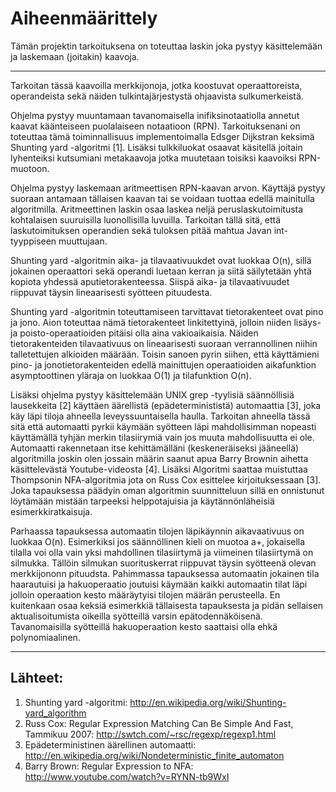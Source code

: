 Aiheenmäärittely
==============

Tämän projektin tarkoituksena on toteuttaa laskin joka pystyy käsittelemään ja
laskemaan (joitakin) kaavoja.
* * *

Tarkoitan tässä kaavoilla merkkijonoja, jotka koostuvat operaattoreista,
operandeista sekä näiden tulkintajärjestystä ohjaavista sulkumerkeistä.

Ohjelma pystyy muuntamaan tavanomaisella inifiksinotaatiolla annetut kaavat
käänteiseen puolalaiseen notaatioon (RPN). Tarkoituksenani on toteuttaa tämä
toiminnallisuus implementoimalla Edsger Dijkstran keksimä Shunting yard
-algoritmi [1]. Lisäksi tulkkiluokat osaavat käsitellä joitain lyhenteiksi
kutsumiani metakaavoja jotka muutetaan toisiksi kaavoiksi RPN-muotoon.

Ohjelma pystyy laskemaan aritmeettisen RPN-kaavan arvon. Käyttäjä pystyy suoraan
antamaan tällaisen kaavan tai se voidaan tuottaa edellä mainitulla algoritmilla.
Aritmeettinen laskin osaa laskea neljä peruslaskutoimitusta kohtalaisen
suuruisilla luonollisilla luvuilla. Tarkoitan tällä sitä, että laskutoimituksen
operandien sekä tuloksen pitää mahtua Javan int-tyyppiseen muuttujaan.

Shunting yard -algoritmin aika- ja tilavaativuukdet ovat luokkaa O(n), sillä
jokainen operaattori sekä operandi luetaan kerran ja siitä säilytetään yhtä
kopiota yhdessä aputietorakenteessa. Siispä aika- ja tilavaativuudet riippuvat
täysin lineaarisesti syötteen pituudesta.

Shunting yard -algoritmin toteuttamiseen tarvittavat tietorakenteet ovat pino ja
jono. Aion toteuttaa nämä tietorakenteet linkitettyinä, jolloin niiden lisäys-
ja poisto-operaatioiden pitäisi olla aina vakioaikaisia. Näiden tietorakenteiden
tilavaativuus on lineaarisesti suoraan verrannollinen niihin talletettujen
alkioiden määrään. Toisin sanoen pyrin siihen, että käyttämieni pino- ja
jonotietorakenteiden edellä mainittujen operaatioiden aikafunktion
asymptoottinen yläraja on luokkaa O(1) ja tilafunktion O(n).

Lisäksi ohjelma pystyy käsittelemään UNIX grep -tyylisiä säännöllisiä
lausekkeita [2] käyttäen äärellistä (epädeterminististä) automaattia [3], joka
käy läpi tiloja ahneella leveyssuuntaisella haulla. Tarkoitan ahneella tässä
sitä että automaatti pyrkii käymään syötteen läpi mahdollisimman nopeasti
käyttämällä tyhjän merkin tilasiirymiä vain jos muuta mahdollisuutta ei ole.
Automaatti rakennetaan itse kehittämälläni (keskeneräiseksi jääneellä)
algoritmilla joskin olen jossain määrin saanut apua Barry Brownin aihetta
käsittelevästä Youtube-videosta [4]. Lisäksi Algoritmi saattaa muistuttaa
Thompsonin NFA-algoritmia jota on Russ Cox esittelee kirjoituksessaan [3]. Joka
tapauksessa päädyin oman algoritmin suunnitteluun sillä en onnistunut löytämään
mistään tarpeeksi helppotajuisia ja käytännönläheisiä esimerkkiratkaisuja.

Parhaassa tapauksessa automaatin tilojen läpikäynnin aikavaativuus on luokkaa
O(n). Esimerkiksi jos säännöllinen kieli on muotoa a+, jokaisella tilalla voi
olla vain yksi mahdollinen tilasiirtymä ja viimeinen tilasiirtymä on silmukka.
Tällöin silmukan suorituskerrat riippuvat täysin syötteenä olevan merkkijononn
pituudsta. Pahimmassa tapauksessa automaatin jokainen tila haarautuisi ja
hakuoperaatio joutuisi käymään kaikki automaatin tilat läpi jolloin operaation
kesto määräytyisi tilojen määrän perusteella. En kuitenkaan osaa keksiä
esimerkkiä tällaisesta tapauksesta ja pidän sellaisen aktualisoitumista oikeilla
syötteillä varsin epätodennäköisenä. Tavanomaisilla syötteillä hakuoperaation
kesto saattaisi olla ehkä polynomiaalinen.

* * *

Lähteet:
-------

1.	Shunting yard -algoritmi:
	http://en.wikipedia.org/wiki/Shunting-yard_algorithm
2.	Russ Cox: Regular Expression Matching Can Be Simple And Fast, Tammikuu 2007:
	http://swtch.com/~rsc/regexp/regexp1.html
3.	Epädeterministinen äärellinen automaatti:
	http://en.wikipedia.org/wiki/Nondeterministic_finite_automaton
4.	Barry Brown: Regular Expression to NFA:
	http://www.youtube.com/watch?v=RYNN-tb9WxI
